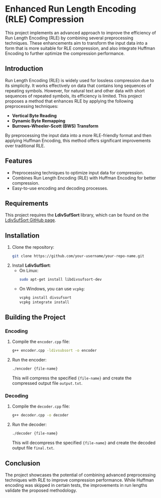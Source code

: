 # Enhanced Run Length Encoding (RLE) Compression

This project implements an advanced approach to improve the efficiency of Run Length Encoding (RLE) by combining several preprocessing techniques. These enhancements aim to transform the input data into a form that is more suitable for RLE compression, and also integrate Huffman Encoding to further optimize the compression performance.

## Introduction

Run Length Encoding (RLE) is widely used for lossless compression due to its simplicity. It works effectively on data that contains long sequences of repeating symbols. However, for natural text and other data with short sequences of repeated symbols, its efficiency is limited. This project proposes a method that enhances RLE by applying the following preprocessing techniques:

- **Vertical Byte Reading**
- **Dynamic Byte Remapping**
- **Burrows-Wheeler-Scott (BWS) Transform**

By preprocessing the input data into a more RLE-friendly format and then applying Huffman Encoding, this method offers significant improvements over traditional RLE.

## Features

- Preprocessing techniques to optimize input data for compression.
- Combines Run Length Encoding (RLE) with Huffman Encoding for better compression.
- Easy-to-use encoding and decoding processes.

## Requirements

This project requires the **LdivSufSort** library, which can be found on the [LdivSufSort GitHub page](https://github.com/y-256/libdivsufsort).

## Installation

1. Clone the repository:
   ```bash
   git clone https://github.com/your-username/your-repo-name.git
   ```
2. Install **LdivSufSort**:
   - On Linux:
     ```bash
     sudo apt-get install libdivsufsort-dev
     ```
   - On Windows, you can use `vcpkg`:
     ```bash
     vcpkg install divsufsort
     vcpkg integrate install
     ```

## Building the Project

### Encoding

1. Compile the `encoder.cpp` file:
   ```bash
   g++ encoder.cpp -ldivsubsort -o encoder
   ```
2. Run the encoder:
   ```bash
   ./encoder {file-name}
   ```
   This will compress the specified `{file-name}` and create the compressed output file `output.txt`.

### Decoding

1. Compile the `decoder.cpp` file:
   ```bash
   g++ decoder.cpp -o decoder
   ```
2. Run the decoder:
   ```bash
   ./decoder {file-name}
   ```
   This will decompress the specified `{file-name}` and create the decoded output file `final.txt`.

## Conclusion

The project showcases the potential of combining advanced preprocessing techniques with RLE to improve compression performance. While Huffman encoding was skipped in certain tests, the improvements in run lengths validate the proposed methodology.
